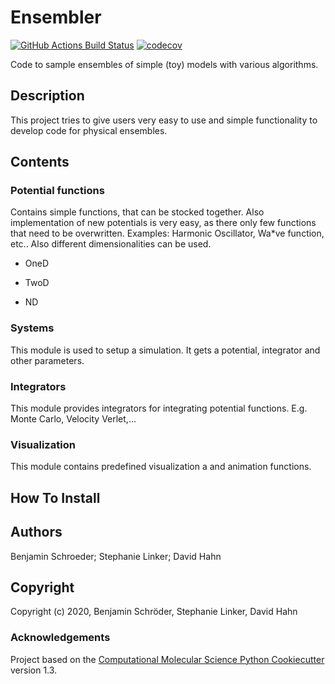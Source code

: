 Ensembler
==============================
[//]: # (Badges)
[![GitHub Actions Build Status](https://github.com/REPLACE_WITH_OWNER_ACCOUNT/ensembler/workflows/CI/badge.svg)](https://github.com/REPLACE_WITH_OWNER_ACCOUNT/ensembler/actions?query=branch%3Amaster+workflow%3ACI)
[![codecov](https://codecov.io/gh/REPLACE_WITH_OWNER_ACCOUNT/Ensembler/branch/master/graph/badge.svg)](https://codecov.io/gh/REPLACE_WITH_OWNER_ACCOUNT/Ensembler/branch/master)


Code to sample ensembles of simple (toy) models with various algorithms. 

## Description
This project tries to give users very easy to use and simple functionality to develop code for physical ensembles.
 
## Contents
### Potential functions

  Contains simple functions, that can be stocked together. 
  Also implementation of new potentials is very easy, as there only few functions that need to be overwritten.
  Examples: Harmonic Oscillator, Wa*ve function, etc.. 
  Also different dimensionalities can be used.

   * OneD

   * TwoD

   * ND

### Systems

   This module is used to setup a simulation. It gets a potential, integrator and other parameters.

### Integrators

   This module provides integrators for integrating potential functions. E.g. Monte Carlo, Velocity Verlet,...

### Visualization

   This module contains predefined visualization a and animation functions.

## How To Install




## Authors

Benjamin Schroeder;
Stephanie Linker;
David Hahn

## Copyright

Copyright (c) 2020, Benjamin Schröder, Stephanie Linker, David Hahn


### Acknowledgements
 
Project based on the 
[Computational Molecular Science Python Cookiecutter](https://github.com/molssi/cookiecutter-cms) version 1.3.
